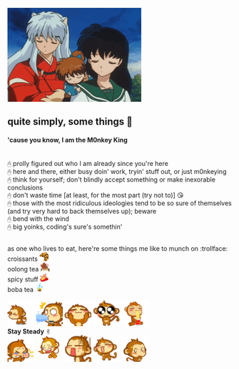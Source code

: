 ![](images/01.gif)
## quite simply, some things :tanabata_tree:
#### 'cause you know, I am the M0nkey King
<br>🖰 prolly figured out who I am already since you're here
<br>🖰 here and there, either busy doin' work, tryin' stuff out, or just m0nkeying
<br>🖰 think for yourself; don't blindly accept something or make inexorable conclusions
<br>🖰 don't waste time [at least, for the most part (try not to)] :kissing_heart:
<br>🖰 those with the most ridiculous ideologies tend to be so sure of themselves (and try very hard to back themselves up); beware
<br>🖰 bend with the wind
<br>🖰 big yoinks, coding's sure's somethin'

<br> as one who lives to eat, here're some things me like to munch on :trollface:
<br> croissants ![](images/croissant.png)
<br> oolong tea ![](images/oolong_tea.png)
<br> spicy stuff ![](images/hot_pepper.png)
<br> boba tea ![](images/boba_tea.png)

![](images/t_01.gif)
![](images/t_02.gif)
![](images/t_03.gif)
![](images/t_04.gif)
![](images/t_05.gif)
<br>**Stay Steady** ✌︎
<br>![](images/m_01.gif)
![](images/m_04.gif)
![](images/m_05.gif)
![](images/m_02.gif)
![](images/m_03.gif)
